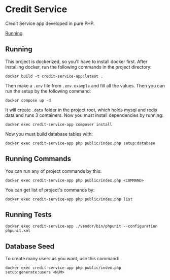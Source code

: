 # Credit Service
Credit Service app developed in pure PHP.

[Running](#running)


## Running
This project is dockerized, so you'll have to install docker first. After installing docker, run the following commands in the project directory:

```shell
docker build -t credit-service-app:latest .
```
Then make a `.env` file from `.env.example` and fill all the values.
Then you can run the setup by the following command:
```shell
docker compose up -d
```
It will create `.data` folder in the project root, which holds mysql and redis data and runs 3 containers. Now you must install dependencies by running:
```shell
docker exec credit-service-app composer install
```
Now you must build database tables with:
```shell
docker exec credit-service-app php public/index.php setup:database
```

## Running Commands
You can run any of project commands by this:
```shell
docker exec credit-service-app php public/index.php <COMMAND>
```

You can get list of project's commands by:
```shell
docker exec credit-service-app php public/index.php list
```

## Running Tests
```shell
docker exec credit-service-app ./vendor/bin/phpunit --configuration phpunit.xml
```

## Database Seed
To create many users as you want, use this command:
```shell
docker exec credit-service-app php public/index.php setup:generate:users <NUM>
```
